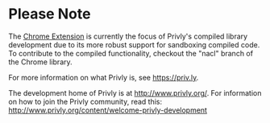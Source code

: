 
# Please Note

The [Chrome Extension](https://github.com/privly/privly-library) is currently the focus of Privly's compiled library development due to its more robust support for sandboxing compiled code. To contribute to the compiled functionality, checkout the "nacl" branch of the Chrome library.

For more information on what Privly is, see https://priv.ly.

The development home of Privly is at http://www.privly.org/. For information on how to join the Privly community, read this: http://www.privly.org/content/welcome-privly-development
